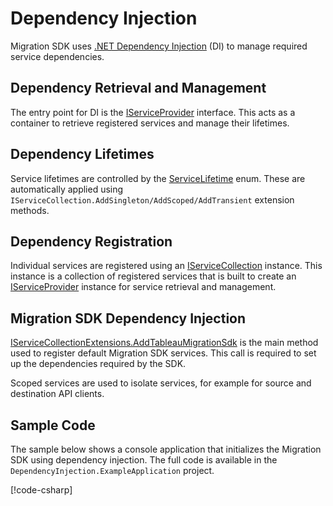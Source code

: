 # Dependency Injection

Migration SDK uses [.NET Dependency Injection](https://learn.microsoft.com/en-us/dotnet/core/extensions/dependency-injection) (DI) to manage required service dependencies.

## Dependency Retrieval and Management

The entry point for DI is the [IServiceProvider](https://learn.microsoft.com/en-us/dotnet/api/system.iserviceprovider?view=net-6.0) interface. This acts as a container to retrieve registered services and manage their lifetimes. 

## Dependency Lifetimes

Service lifetimes are controlled by the [ServiceLifetime](https://learn.microsoft.com/en-us/dotnet/api/microsoft.extensions.dependencyinjection.servicelifetime?view=dotnet-plat-ext-6.0) enum. These are automatically applied using `IServiceCollection.AddSingleton/AddScoped/AddTransient` extension methods.

## Dependency Registration

Individual services are registered using an [IServiceCollection](https://learn.microsoft.com/en-us/dotnet/api/microsoft.extensions.dependencyinjection.iservicecollection?view=dotnet-plat-ext-6.0) instance. This instance is a collection of registered services that is built to create an [IServiceProvider](https://learn.microsoft.com/en-us/dotnet/api/system.iserviceprovider?view=net-6.0) instance for service retrieval and management.

## Migration SDK Dependency Injection

[IServiceCollectionExtensions.AddTableauMigrationSdk](xref:Tableau.Migration.IServiceCollectionExtensions.AddTableauMigrationSdk(Microsoft.Extensions.DependencyInjection.IServiceCollection,Microsoft.Extensions.Configuration.IConfiguration)) is the main method used to register default Migration SDK services. This call is required to set up the dependencies required by the SDK.

Scoped services are used to isolate services, for example for source and destination API clients.

## Sample Code

The sample below shows a console application that initializes the Migration SDK using dependency injection. The full code is available in the `DependencyInjection.ExampleApplication` project.

[!code-csharp[](../../../examples/DependencyInjection.ExampleApplication/Program.cs)]